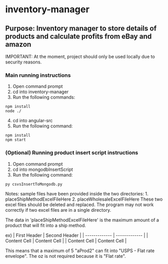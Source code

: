 # inventory-manager
## Purpose: Inventory manager to store details of products and calculate profits from eBay and amazon

IMPORTANT: At the moment, project should only be used locally due to security reasons.

### Main running instructions
1. Open command prompt
2. cd into inventory-manager
3. Run the following commands:
```
npm install
node ./
```
4. cd into angular-src
5. Run the following command:
```
npm install
npm start
```

### (Optional) Running product insert script instructions
1. Open command prompt
2. cd into mongodbInsertScript
3. Run the following command:
```
py csvsInsertToMongodb.py
```

Notes: sample files have been provided inside the two directories:
    1. placeShipMethodExcelFileHere
    2. placeWholesaleExcelFileHere
These two excel files should be deleted and replaced. The program may not work correctly if two excel files are in a single directory.

The data in 'placeShipMethodExcelFileHere' is the maximum amount of a product that will fit into a ship method.

ex) 
| First Header  | Second Header |
| ------------- | ------------- |
| Content Cell  | Content Cell  |
| Content Cell  | Content Cell  |

This means that a maximum of 5 "aProd2" can fit into "USPS - Flat rate envelope". The oz is not required because it is "Flat rate".